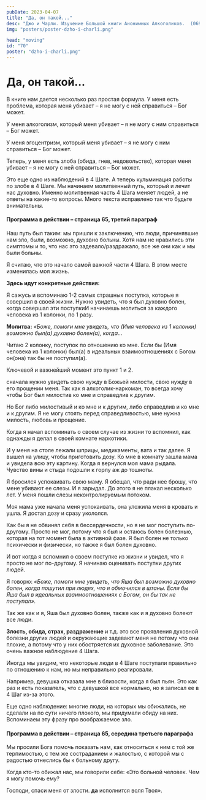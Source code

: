 ```yaml
---
pubDate: 2023-04-07
title: "Да, он такой..."
desc: "Джо и Чарли. Изучение Большой книги Анонимных Алкоголиков.  (069)"
img: "posters/poster-dzho-i-charli.png"

head: "moving"
id: "70"
poster: "dzho-i-charli.png"
---
```


# Да, он такой...

В книге нам дается несколько раз простая формула. У меня есть проблема, которая меня убивает – я не могу с ней справиться – Бог может.

У меня алкоголизм, который меня убивает – я не могу с ним справиться – Бог может.

У меня эгоцентризм, который меня убивает – я не могу с ним справиться – Бог может.

Теперь, у меня есть злоба (обида, гнев, недовольство), которая меня убивает – я не могу с ней справиться – Бог может.

Это еще одно из наблюдений в 4 Шаге. А теперь кульминация работы по злобе в 4 Шаге. Мы начинаем молитвенный путь, который и лечит нас духовно. Именно молитвенная часть 4 Шага меняет людей, а не ответы на какие-то вопросы. Много текста исправлено так что будьте внимательны.

#### Программа в действии – страница 65, третий параграф

Наш путь был таким: мы пришли к заключению, что люди, причинявшие нам зло, были, возможно, духовно больны. Хотя нам не нравились эти симптомы и то, что нас это задевало/раздражало, все же они как и мы были больны.

Я считаю, что это начало самой важной части 4 Шага. В этом месте изменилась моя жизнь.

**Здесь идут конкретные действия:**

Я сажусь и вспоминаю 1-2 самых страшных поступка, которые я совершил в своей жизни. Нужно увидеть, что я был духовно болен, когда совершал эти поступкиИ начинаешь молиться за каждого человека из 1 колонки, по 1 разу.

**Молитва:** _«Боже, помоги мне увидеть, что (Имя человека из 1 колонки) возможно был(а) духовно болен(а), когда..._

Читаю 2 колонку, поступок по отношению ко мне. Если бы (Имя человека из 1 колонки) был(а) в идеальных взаимоотношениях с Богом он(она) так бы не поступил(а).

Ключевой и важнейший момент это пункт 1 и 2.

сначала нужно увидеть свою нужду в Божьей милости, свою нужду в его прощении меня. Так как я алкоголик-наркоман, то всегда хочу чтобы Бог был милостив ко мне и справедлив к другим.

Но Бог либо милостивый и ко мне и к другим, либо справедлив и ко мне и к другим. Я не могу стоять перед справедливостью, мне нужна милость, любовь и прощение.

Когда я начал вспоминать о своем случае из жизни то вспомнил, как однажды я делал в своей комнате наркотики.

И у меня на столе лежали шприцы, медикаменты, вата и так далее. Я вышел на улицу, чтобы приготовить дозу. Ко мне в комнату зашла мама и увидела всю эту картину. Когда я вернулся моя мама рыдала. Чувство вины и стыда подошли к горлу аж до тошноты.

Я бросился успокаивать свою маму. Я обещал, что ради нее брошу, что мене убивают ее слезы. И я зарыдал. До этого я не плакал несколько лет. У меня пошли слезы неконтролируемым потоком.

Моя мама уже начала меня успокаивать, она уложила меня в кровать и ушла. Я достал дозу и сразу укололся.

Как бы я не обвинял себя в бессердечности, но я не мог поступить по-другому. Просто не мог, потому что я был и остаюсь болен болезнью, которая на тот момент была в активной фазе. Я был болен не только психически и физически, но также я был болен духовно.

И вот когда я вспомнил о своем поступке из жизни и увидел, что я просто не мог по-другому. Я начинаю оценивать поступки других людей.

Я говорю: _«Боже, помоги мне увидеть, что Яша был возможно духовно болен, когда пошутил при людях, что я обмочился в штаны. Если бы Яша был в идеальных взаимоотношениях с Богом, он бы так не поступал»._

Так же как и я, Яша был духовно болен, также как и я духовно болеют все люди.

**Злость, обида, страх, раздражение** и т.д. это все проявления духовной болезни других людей и окружающие задевают меня не потому что они плохие, а потому что у них обостряется их духовное заболевание. Это очень важное наблюдение 4 Шага.

Иногда мы увидим, что некоторые люди в 4 Шаге поступали правильно по отношению к нам, но мы неправильно реагировали.

Например, девушка отказала мне в близости, когда я был пьян. Это как раз и есть показатель, что с девушкой все нормально, но я записал ее в 4 Шаг из-за этого.

Еще одно наблюдение: многие люди, на которых мы обижались, не сделали на по сути ничего плохого, мы придумали обиду на них. Вспоминаем эту фразу про воображаемое зло.

#### Программа в действии – страница 65, середина третьего параграфа

Мы просили Бога помочь показать нам, как относиться к ним с той же терпимостью, с тем же состраданием и жалостью, с которой мы с радостью отнеслись бы к больному другу.

Когда кто-то обижал нас, мы говорили себе: «Это больной человек. Чем я могу помочь ему?

Господи, спаси меня от злости. **да** исполнится воля Твоя».
